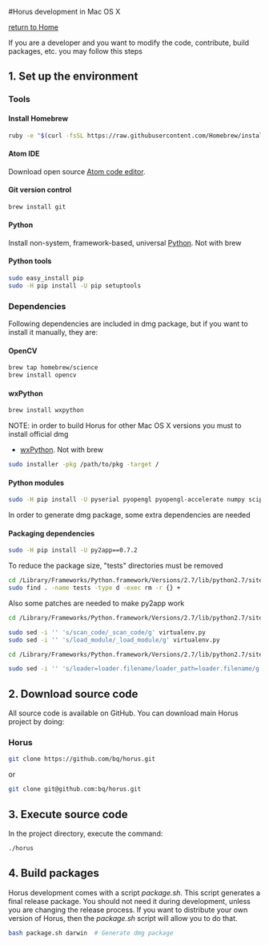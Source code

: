 #Horus development in Mac OS X

[return to Home](../../README.md)


If you are a developer and you want to modify the code, contribute, build packages, etc. you may follow this steps

## 1. Set up the environment

### Tools

#### Install Homebrew
```bash
ruby -e "$(curl -fsSL https://raw.githubusercontent.com/Homebrew/install/master/install)"
```

#### Atom IDE
Download open source [Atom code editor](https://atom.io/).

#### Git version control
```bash
brew install git
```

#### Python
Install non-system, framework-based, universal [Python](http://www.python.org/ftp/python/2.7.6/python-2.7.6-macosx10.6.dmg). Not with brew

#### Python tools
```bash
sudo easy_install pip
sudo -H pip install -U pip setuptools
```

### Dependencies

Following dependencies are included in dmg package, but if you want to install it manually, they are:

#### OpenCV
```bash
brew tap homebrew/science
brew install opencv
```

#### wxPython
```bash
brew install wxpython
```

NOTE: in order to build Horus for other Mac OS X versions you must to install official dmg

* [wxPython](http://downloads.sourceforge.net/wxpython/3.0.2.0/wxPython3.0-osx-3.0.2.0-cocoa-py2.7.dmg). Not with brew

```bash
sudo installer -pkg /path/to/pkg -target /
```

#### Python modules
```bash
sudo -H pip install -U pyserial pyopengl pyopengl-accelerate numpy scipy matplotlib==1.4.0 pyobjc-framework-qtkit
```

In order to generate dmg package, some extra dependencies are needed

#### Packaging dependencies
```bash
sudo -H pip install -U py2app==0.7.2
```

To reduce the package size, "tests" directories must be removed

```bash
cd /Library/Frameworks/Python.framework/Versions/2.7/lib/python2.7/site-packages
sudo find . -name tests -type d -exec rm -r {} +
```

Also some patches are needed to make py2app work

```bash
cd /Library/Frameworks/Python.framework/Versions/2.7/lib/python2.7/site-packages/py2app/recipes

sudo sed -i '' 's/scan_code/_scan_code/g' virtualenv.py
sudo sed -i '' 's/load_module/_load_module/g' virtualenv.py

cd /Library/Frameworks/Python.framework/Versions/2.7/lib/python2.7/site-packages/macholib

sudo sed -i '' 's/loader=loader.filename/loader_path=loader.filename/g' MachOGraph.py
```

## 2. Download source code

All source code is available on GitHub. You can download main Horus project by doing:

### Horus
```bash
git clone https://github.com/bq/horus.git
```
or
```bash
git clone git@github.com:bq/horus.git
```

## 3. Execute source code

In the project directory, execute the command:

```bash
./horus
```

## 4. Build packages

Horus development comes with a script *package.sh*. This script generates a final release package. You should not need it during development, unless you are changing the release process. If you want to distribute your own version of Horus, then the *package.sh* script will allow you to do that.

```bash
bash package.sh darwin  # Generate dmg package
```
